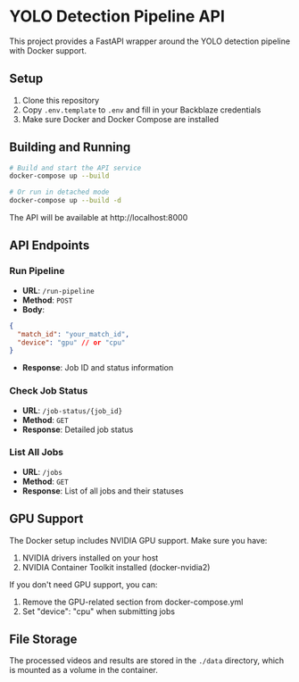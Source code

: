 # YOLO Detection Pipeline API

This project provides a FastAPI wrapper around the YOLO detection pipeline with Docker support.

## Setup

1. Clone this repository
2. Copy `.env.template` to `.env` and fill in your Backblaze credentials
3. Make sure Docker and Docker Compose are installed

## Building and Running

```bash
# Build and start the API service
docker-compose up --build

# Or run in detached mode
docker-compose up --build -d
```

The API will be available at http://localhost:8000

## API Endpoints

### Run Pipeline

- **URL**: `/run-pipeline`
- **Method**: `POST`
- **Body**:

```json
{
  "match_id": "your_match_id",
  "device": "gpu" // or "cpu"
}
```

- **Response**: Job ID and status information

### Check Job Status

- **URL**: `/job-status/{job_id}`
- **Method**: `GET`
- **Response**: Detailed job status

### List All Jobs

- **URL**: `/jobs`
- **Method**: `GET`
- **Response**: List of all jobs and their statuses

## GPU Support

The Docker setup includes NVIDIA GPU support. Make sure you have:

1. NVIDIA drivers installed on your host
2. NVIDIA Container Toolkit installed (docker-nvidia2)

If you don't need GPU support, you can:

1. Remove the GPU-related section from docker-compose.yml
2. Set "device": "cpu" when submitting jobs

## File Storage

The processed videos and results are stored in the `./data` directory, which is mounted as a volume in the container.
